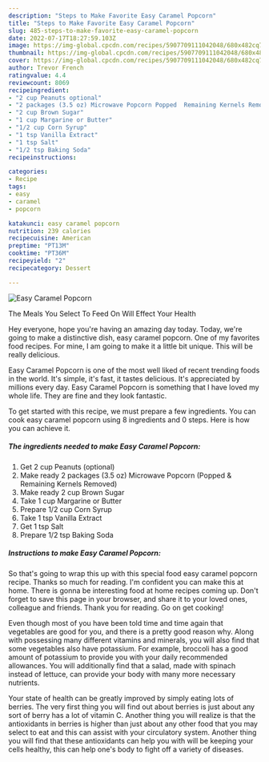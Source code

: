 ```yaml
---
description: "Steps to Make Favorite Easy Caramel Popcorn"
title: "Steps to Make Favorite Easy Caramel Popcorn"
slug: 485-steps-to-make-favorite-easy-caramel-popcorn
date: 2022-07-17T18:27:59.103Z
image: https://img-global.cpcdn.com/recipes/5907709111042048/680x482cq70/easy-caramel-popcorn-recipe-main-photo.jpg
thumbnail: https://img-global.cpcdn.com/recipes/5907709111042048/680x482cq70/easy-caramel-popcorn-recipe-main-photo.jpg
cover: https://img-global.cpcdn.com/recipes/5907709111042048/680x482cq70/easy-caramel-popcorn-recipe-main-photo.jpg
author: Trevor French
ratingvalue: 4.4
reviewcount: 8069
recipeingredient:
- "2 cup Peanuts optional"
- "2 packages (3.5 oz) Microwave Popcorn Popped  Remaining Kernels Removed"
- "2 cup Brown Sugar"
- "1 cup Margarine or Butter"
- "1/2 cup Corn Syrup"
- "1 tsp Vanilla Extract"
- "1 tsp Salt"
- "1/2 tsp Baking Soda"
recipeinstructions:

categories:
- Recipe
tags:
- easy
- caramel
- popcorn

katakunci: easy caramel popcorn 
nutrition: 239 calories
recipecuisine: American
preptime: "PT13M"
cooktime: "PT36M"
recipeyield: "2"
recipecategory: Dessert

---
```



![Easy Caramel Popcorn](https://img-global.cpcdn.com/recipes/5907709111042048/680x482cq70/easy-caramel-popcorn-recipe-main-photo.jpg)

The Meals You Select To Feed On Will Effect Your Health

Hey everyone, hope you're having an amazing day today. Today, we're going to make a distinctive dish, easy caramel popcorn. One of my favorites food recipes. For mine, I am going to make it a little bit unique. This will be really delicious.

Easy Caramel Popcorn is one of the most well liked of recent trending foods in the world. It's simple, it's fast, it tastes delicious. It's appreciated by millions every day. Easy Caramel Popcorn is something that I have loved my whole life. They are fine and they look fantastic.




To get started with this recipe, we must prepare a few ingredients. You can cook easy caramel popcorn using 8 ingredients and 0 steps. Here is how you can achieve it.

<!--inarticleads1-->

##### The ingredients needed to make Easy Caramel Popcorn:

1. Get 2 cup Peanuts (optional)
1. Make ready 2 packages (3.5 oz) Microwave Popcorn (Popped &amp; Remaining Kernels Removed)
1. Make ready 2 cup Brown Sugar
1. Take 1 cup Margarine or Butter
1. Prepare 1/2 cup Corn Syrup
1. Take 1 tsp Vanilla Extract
1. Get 1 tsp Salt
1. Prepare 1/2 tsp Baking Soda




<!--inarticleads2-->

##### Instructions to make Easy Caramel Popcorn:





So that's going to wrap this up with this special food easy caramel popcorn recipe. Thanks so much for reading. I'm confident you can make this at home. There is gonna be interesting food at home recipes coming up. Don't forget to save this page in your browser, and share it to your loved ones, colleague and friends. Thank you for reading. Go on get cooking!

Even though most of you have been told time and time again that vegetables are good for you, and there is a pretty good reason why. Along with possessing many different vitamins and minerals, you will also find that some vegetables also have potassium. For example, broccoli has a good amount of potassium to provide you with your daily recommended allowances. You will additionally find that a salad, made with spinach instead of lettuce, can provide your body with many more necessary nutrients.

Your state of health can be greatly improved by simply eating lots of berries. The very first thing you will find out about berries is just about any sort of berry has a lot of vitamin C. Another thing you will realize is that the antioxidants in berries is higher than just about any other food that you may select to eat and this can assist with your circulatory system. Another thing you will find that these antioxidants can help you with will be keeping your cells healthy, this can help one's body to fight off a variety of diseases.

